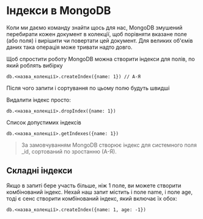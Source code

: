 # Індекси в MongoDB

Коли ми даємо команду знайти щось для нас, MongoDB змушений перебирати кожен документ в колекції, щоб порівняти вказане поле (або поля) і вирішити чи повертати цей документ. Для великих об'ємів даних така операція може тривати надто довго.

Щоб спростити роботу MongoDB можна створити індекси для полів, по який роблять вибірку 

```
db.<назва_колекції>.createIndex({name: 1}) // А-Я
```

Після чого запити і сортування по цьому полю будуть швидші

Видалити індекс просто:

```
db.<назва_колекції>.dropIndex({name: 1})
```

Список допустимих індексів

```
db.<назва_колекції>.getIndexes({name: 1})
```

> За замовчуванням MongoDB створює індекс для системного поля _id, сортований по зростанню (А-Я).

## Складні індекси

Якщо в запиті бере участь більше, ніж 1 поле, ви можете створити комбінований індекс. Нехай наш запит містить і поле name, і поле age, тоді є сенс створити комбінований індекс, який включає їх обох:

```
db.<назва_колекції>.createIndex({name: 1, age: -1})
```
